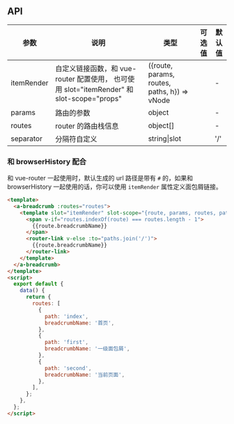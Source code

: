 ## API

| 参数 | 说明 | 类型 | 可选值 | 默认值 |
| --- | --- | --- | --- | --- |
| itemRender | 自定义链接函数，和 vue-router 配置使用， 也可使用 slot="itemRender" 和 slot-scope="props" | ({route, params, routes, paths, h}) => vNode |  | - |
| params | 路由的参数 | object |  | - |
| routes | router 的路由栈信息 | object\[] |  | - |
| separator | 分隔符自定义 | string\|slot |  | '/' |

### 和 browserHistory 配合

和 vue-router 一起使用时，默认生成的 url 路径是带有 `#` 的，如果和 browserHistory 一起使用的话，你可以使用 `itemRender` 属性定义面包屑链接。

```html
<template>
  <a-breadcrumb :routes="routes">
    <template slot="itemRender" slot-scope="{route, params, routes, paths}">
      <span v-if="routes.indexOf(route) === routes.length - 1">
        {{route.breadcrumbName}}
      </span>
      <router-link v-else :to="paths.join('/')">
        {{route.breadcrumbName}}
      </router-link>
    </template>
  </a-breadcrumb>
</template>
<script>
  export default {
    data() {
      return {
        routes: [
          {
            path: 'index',
            breadcrumbName: '首页',
          },
          {
            path: 'first',
            breadcrumbName: '一级面包屑',
          },
          {
            path: 'second',
            breadcrumbName: '当前页面',
          },
        ],
      };
    },
  };
</script>
```
